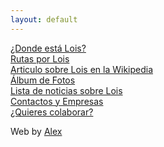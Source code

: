```yaml
---
layout: default
---
```


[¿Donde está Lois?](https://www.google.es/maps/place/24991+Lois,+Le%C3%B3n/@42.9841004,-5.1514912,16z/data=!3m1!4b1!4m5!3m4!1s0xd37d3fe5ffeed05:0x1567be6f6a50a252!8m2!3d42.9838173!4d-5.1467905)  
[Rutas por Lois](https://es.wikiloc.com/rutas/senderismo/espana/castilla-y-leon/lois)  
[Articulo sobre Lois en la Wikipedia](https://es.wikipedia.org/wiki/Lois_(Le%C3%B3n))  
[Álbum de Fotos](https://www.google.es/search?q=fotos+lois+pueblo&tbm=isch&tbo=u&source=univ&sa=X&ved=0ahUKEwjf-Mn_8ZDVAhWHuxQKHbiWCCkQsAQIJw&biw=1093&bih=519)   
[Lista de noticias sobre Lois](loispueblo.com/noticias)  
[Contactos y Empresas](loispueblo.com/contacto)  
[¿Quieres colaborar?](loispueblo.com/colabora)  


Web by [Alex](http://www.alexandermeise.com)  
